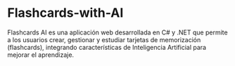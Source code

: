 # Flashcards-with-AI
Flashcards AI es una aplicación web desarrollada en C# y .NET que permite a los usuarios crear, gestionar y estudiar tarjetas de memorización (flashcards), integrando características de Inteligencia Artificial para mejorar el aprendizaje.
